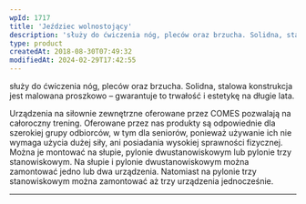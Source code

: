 ```yaml
---
wpId: 1717
title: 'Jeździec wolnostojący'
description: 'służy do ćwiczenia nóg, pleców oraz brzucha. Solidna, stalowa konstrukcja jest malowana proszkowo – gwarantuje to trwałość i estetykę na długie lata. Urządzenia na siłownie zewnętrzne oferowane przez COMES pozwalają na całoroczny trening. Oferowane przez nas produkty są odpowiednie dla szerokiej grupy odbiorców, w tym dla seniorów, ponieważ używanie ich nie wymaga użycia dużej siły, ...'
type: product
createdAt: 2018-08-30T07:49:32
modifiedAt: 2024-02-29T17:42:55
---
```



służy do ćwiczenia nóg, pleców oraz brzucha. Solidna, stalowa konstrukcja jest malowana proszkowo – gwarantuje to trwałość i estetykę na długie lata.

Urządzenia na siłownie zewnętrzne oferowane przez COMES pozwalają na całoroczny trening. Oferowane przez nas produkty są odpowiednie dla szerokiej grupy odbiorców, w tym dla seniorów, ponieważ używanie ich nie wymaga użycia dużej siły, ani posiadania wysokiej sprawności fizycznej. Można je montować na słupie, pylonie dwustanowiskowym lub pylonie trzy stanowiskowym. Na słupie i pylonie dwustanowiskowym można zamontować jedno lub dwa urządzenia. Natomiast na pylonie trzy stanowiskowym można zamontować aż trzy urządzenia jednocześnie.

* * *